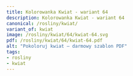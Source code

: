 ```yaml
---
title: Kolorowanka Kwiat - wariant 64
description: Kolorowanka Kwiat - wariant 64
canonical: /rosliny/kwiat/
variant_of: kwiat
image: /rosliny/kwiat/64/kwiat-64.svg
pdf: /rosliny/kwiat/64/kwiat-64.pdf
alt: "Pokoloruj kwiat – darmowy szablon PDF"
tags:
- rosliny
- kwiat
---
```

